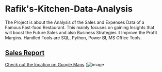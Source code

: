 # Rafik's-Kitchen-Data-Analysis
The Project is about the Analysis of the Sales and Expenses Data of a Famous Fast-food  Restaurant. This mainly focuses on gaining Insights that will boost the Future Sales and also Business Strategies it Improve the Profit Margins. Handled Tools are SQL, Python, Power BI, MS Office Tools.
## [Sales Report](Sales%20Report)

[Check out the location on Google Maps](https://maps.app.goo.gl/WhF22ShAvDXNbyQg6)
(![image](https://github.com/bala-1409/Rafik-s-Kitchen-Data-Analysis/assets/136687053/8e299cea-b005-449a-8fed-06c683755ef7)

